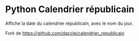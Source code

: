 Python Calendrier républicain
======================

Affiche la date du calendrier républicain, avec le nom du jour.

Fork de https://github.com/daccle/calendrier_republicain
